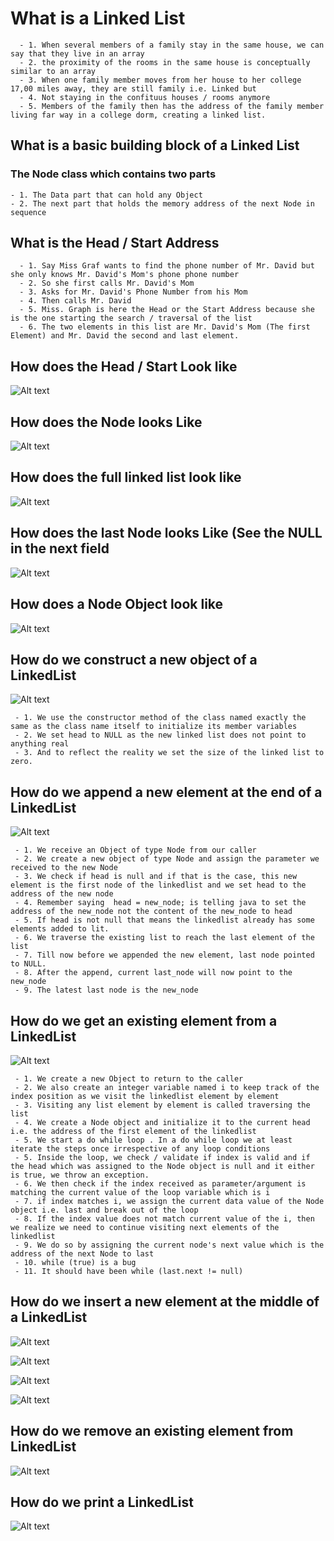 # What is a Linked List

```
  - 1. When several members of a family stay in the same house, we can say that they live in an array
  - 2. the proximity of the rooms in the same house is conceptually similar to an array
  - 3. When one family member moves from her house to her college 17,00 miles away, they are still family i.e. Linked but 
  - 4. Not staying in the confituus houses / rooms anymore
  - 5. Members of the family then has the address of the family member living far way in a college dorm, creating a linked list.
```

## What is a basic building block of a Linked List

### The Node class which contains two parts

```
- 1. The Data part that can hold any Object
- 2. The next part that holds the memory address of the next Node in sequence
```

## What is the Head / Start Address

```
  - 1. Say Miss Graf wants to find the phone number of Mr. David but she only knows Mr. David's Mom's phone phone number
  - 2. So she first calls Mr. David's Mom
  - 3. Asks for Mr. David's Phone Number from his Mom
  - 4. Then calls Mr. David
  - 5. Miss. Graph is here the Head or the Start Address because she is the one starting the search / traversal of the list
  - 6. The two elements in this list are Mr. David's Mom (The first Element) and Mr. David the second and last element.
```
## How does the Head / Start Look like

![Alt text](./images/20.png?raw=true "Title")

## How does the Node looks Like

![Alt text](./images/23.png?raw=true "Title")

## How does the full linked list look like

![Alt text](./images/22.png?raw=true "Title")

## How does the last Node looks Like (See the NULL in the next field

![Alt text](./images/21.png?raw=true "Title")

## How does a Node Object look like

![Alt text](./images/24.png?raw=true "Title")


## How do we construct a new object of a LinkedList

![Alt text](./images/25.png?raw=true "Title")

```
 - 1. We use the constructor method of the class named exactly the same as the class name itself to initialize its member variables
 - 2. We set head to NULL as the new linked list does not point to anything real
 - 3. And to reflect the reality we set the size of the linked list to zero.
```

## How do we append a new element at the end of a LinkedList


![Alt text](./images/26.png?raw=true "Title")

```
 - 1. We receive an Object of type Node from our caller
 - 2. We create a new object of type Node and assign the parameter we received to the new Node
 - 3. We check if head is null and if that is the case, this new element is the first node of the linkedlist and we set head to the address of the new node
 - 4. Remember saying  head = new_node; is telling java to set the address of the new_node not the content of the new_node to head
 - 5. If head is not null that means the linkedlist already has some elements added to lit.
 - 6. We traverse the existing list to reach the last element of the list
 - 7. Till now before we appended the new element, last node pointed to NULL.
 - 8. After the append, current last_node will now point to the new_node
 - 9. The latest last node is the new_node
```

## How do we get an existing element from a LinkedList

![Alt text](./images/27.png?raw=true "Title")

```
 - 1. We create a new Object to return to the caller
 - 2. We also create an integer variable named i to keep track of the index position as we visit the linkedlist element by element
 - 3. Visiting any list element by element is called traversing the list
 - 4. We create a Node object and initialize it to the current head i.e. the address of the first element of the linkedlist
 - 5. We start a do while loop . In a do while loop we at least iterate the steps once irrespective of any loop conditions
 - 5. Inside the loop, we check / validate if index is valid and if the head which was assigned to the Node object is null and it either is true, we throw an exception.
 - 6. We then check if the index received as parameter/argument is matching the current value of the loop variable which is i
 - 7. if index matches i, we assign the current data value of the Node object i.e. last and break out of the loop
 - 8. If the index value does not match current value of the i, then we realize we need to continue visiting next elements of the linkedlist
 - 9. We do so by assigning the current node's next value which is the address of the next Node to last
 - 10. while (true) is a bug
 - 11. It should have been while (last.next != null)
```

## How do we insert a new element at the middle of a LinkedList

![Alt text](./images/29.png?raw=true "Title")

![Alt text](./images/36.png?raw=true "Title")

![Alt text](./images/34.png?raw=true "Title")

![Alt text](./images/35.png?raw=true "Title")



## How do we remove an existing element from LinkedList

![Alt text](./images/30.png?raw=true "Title")

## How do we print a LinkedList

![Alt text](./images/31.png?raw=true "Title")

